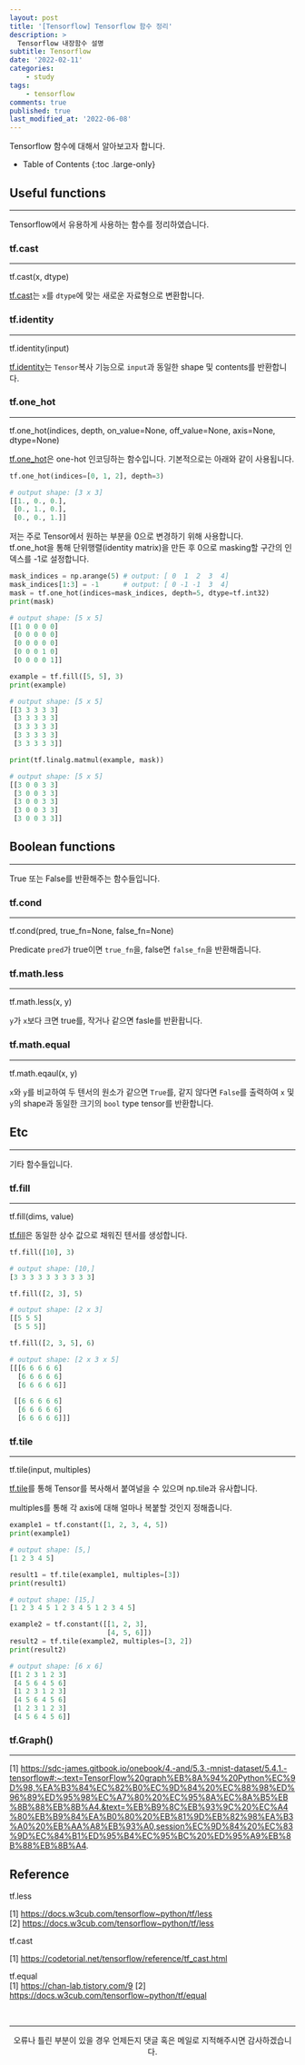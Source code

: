 ```yaml
---
layout: post
title: '[Tensorflow] Tensorflow 함수 정리'
description: >
  Tensorflow 내장함수 설명
subtitle: Tensorflow
date: '2022-02-11'
categories:
    - study
tags:
    - tensorflow
comments: true
published: true
last_modified_at: '2022-06-08'
---
```


Tensorflow 함수에 대해서 알아보고자 합니다.

- Table of Contents
{:toc .large-only}

## Useful functions

***

Tensorflow에서 유용하게 사용하는 함수를 정리하였습니다.

### tf.cast

***

tf.cast(x, dtype)

[tf.cast](https://www.tensorflow.org/api_docs/python/tf/cast)는 `x`를 `dtype`에 맞는 새로운 자료형으로 변환합니다.


### tf.identity

***

tf.identity(input)

[tf.identity](https://www.tensorflow.org/api_docs/python/tf/identity)는 `Tensor`복사 기능으로 `input`과 동일한 shape 및 contents를 반환합니다.

### tf.one_hot

***

tf.one_hot(indices, depth, on_value=None, off_value=None, axis=None, dtype=None)

[tf.one_hot](https://www.tensorflow.org/api_docs/python/tf/one_hot)은 one-hot 인코딩하는 함수입니다. 기본적으로는 아래와 같이 사용됩니다.

~~~python
tf.one_hot(indices=[0, 1, 2], depth=3)

# output shape: [3 x 3]
[[1., 0., 0.],
 [0., 1., 0.],
 [0., 0., 1.]]
~~~

저는 주로 Tensor에서 원하는 부분을 0으로 변경하기 위해 사용합니다.   
tf.one_hot을 통해 단위행렬(identity matrix)을 만든 후 0으로 masking할 구간의 인덱스를 -1로 설정합니다.

~~~python
mask_indices = np.arange(5) # output: [ 0  1  2  3  4]
mask_indices[1:3] = -1      # output: [ 0 -1 -1  3  4]
mask = tf.one_hot(indices=mask_indices, depth=5, dtype=tf.int32)
print(mask)

# output shape: [5 x 5]
[[1 0 0 0 0]
 [0 0 0 0 0]
 [0 0 0 0 0]
 [0 0 0 1 0]
 [0 0 0 0 1]]

example = tf.fill([5, 5], 3)
print(example)

# output shape: [5 x 5]
[[3 3 3 3 3]
 [3 3 3 3 3]
 [3 3 3 3 3]
 [3 3 3 3 3]
 [3 3 3 3 3]]

print(tf.linalg.matmul(example, mask))

# output shape: [5 x 5]
[[3 0 0 3 3]
 [3 0 0 3 3]
 [3 0 0 3 3]
 [3 0 0 3 3]
 [3 0 0 3 3]]
~~~

## Boolean functions

***

True 또는 False를 반환해주는 함수들입니다.

### tf.cond

***

tf.cond(pred, true_fn=None, false_fn=None)

Predicate `pred`가 true이면 `true_fn`을, false면 `false_fn`을 반환해줍니다.

### tf.math.less

***

tf.math.less(x, y)

`y`가 `x`보다 크면 true를, 작거나 같으면 fasle를 반환홥니다.


### tf.math.equal

***

tf.math.eqaul(x, y)

`x`와 `y`를 비교하여 두 텐서의 원소가 같으면 `True`를, 같지 않다면 `False`를 출력하여 `x` 및 `y`의 shape과 동일한 크기의 `bool` type tensor를 반환합니다.


## Etc

***

기타 함수들입니다.

### tf.fill

***

tf.fill(dims, value)

[tf.fill](https://www.tensorflow.org/api_docs/python/tf/fill)은 동일한 상수 값으로 채워진 텐서를 생성합니다.

~~~python
tf.fill([10], 3)

# output shape: [10,]
[3 3 3 3 3 3 3 3 3 3]

tf.fill([2, 3], 5)

# output shape: [2 x 3]
[[5 5 5]
 [5 5 5]]

tf.fill([2, 3, 5], 6)

# output shape: [2 x 3 x 5]
[[[6 6 6 6 6]
  [6 6 6 6 6]
  [6 6 6 6 6]]

 [[6 6 6 6 6]
  [6 6 6 6 6]
  [6 6 6 6 6]]]
~~~

### tf.tile

***

tf.tile(input, multiples)

[tf.tile](https://www.tensorflow.org/api_docs/python/tf/tile)를 통해 Tensor를 복사해서 붙여널을 수 있으며 np.tile과 유사합니다.

multiples를 통해 각 axis에 대해 얼마나 복붙할 것인지 정해줍니다.

~~~python
example1 = tf.constant([1, 2, 3, 4, 5])
print(example1)

# output shape: [5,]
[1 2 3 4 5]

result1 = tf.tile(example1, multiples=[3])
print(result1)

# output shape: [15,]
[1 2 3 4 5 1 2 3 4 5 1 2 3 4 5]

example2 = tf.constant([[1, 2, 3],
                        [4, 5, 6]])
result2 = tf.tile(example2, multiples=[3, 2])
print(result2)

# output shape: [6 x 6]
[[1 2 3 1 2 3]
 [4 5 6 4 5 6]
 [1 2 3 1 2 3]
 [4 5 6 4 5 6]
 [1 2 3 1 2 3]
 [4 5 6 4 5 6]]
~~~

### tf.Graph()

***

[1] https://sdc-james.gitbook.io/onebook/4.-and/5.3.-mnist-dataset/5.4.1.-tensorflow#:~:text=TensorFlow%20graph%EB%8A%94%20Python%EC%9D%98,%EA%B3%84%EC%82%B0%EC%9D%84%20%EC%88%98%ED%96%89%ED%95%98%EC%A7%80%20%EC%95%8A%EC%8A%B5%EB%8B%88%EB%8B%A4.&text=%EB%B9%8C%EB%93%9C%20%EC%A4%80%EB%B9%84%EA%B0%80%20%EB%81%9D%EB%82%98%EA%B3%A0%20%EB%AA%A8%EB%93%A0,session%EC%9D%84%20%EC%83%9D%EC%84%B1%ED%95%B4%EC%95%BC%20%ED%95%A9%EB%8B%88%EB%8B%A4.


## Reference

tf.less

[1] https://docs.w3cub.com/tensorflow~python/tf/less  
[2] https://docs.w3cub.com/tensorflow~python/tf/less

tf.cast  

[1] https://codetorial.net/tensorflow/reference/tf_cast.html

tf.equal  
[1] https://chan-lab.tistory.com/9
[2] https://docs.w3cub.com/tensorflow~python/tf/equal

<br>

***

<center>오류나 틀린 부분이 있을 경우 언제든지 댓글 혹은 메일로 지적해주시면 감사하겠습니다.</center>